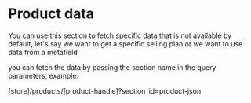 # Product data

You can use this section to fetch specific data that is not available by default, let's say we want to get a specific selling plan or we want to use data from a metafield

you can fetch the data by passing the section name in the query parameters, example:

[store]/products/[product-handle]?section_id=product-json